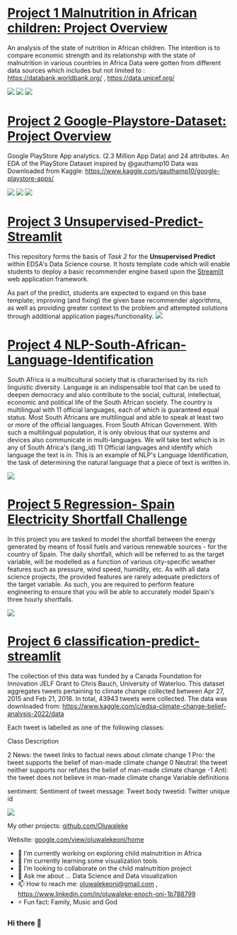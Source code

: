 # [Project 1 Malnutrition in African children: Project Overview](https://github.com/Oluwaleke/Child_malnutrition) 
An analysis of the state of nutrition in African children. The intention is to compare economic strength and its relationship with the state of malnutrition in various countries in Africa
Data were gotten from different data sources which includes but not limited to : https://databank.worldbank.org/ , https://data.unicef.org/

![](https://github.com/Oluwaleke/Oluwaleke/blob/main/Images/totalcat_instal.png)
![]([https://github.com/Oluwaleke/Oluwaleke/blob/main/Images/rating.png)
![](https://github.com/Oluwaleke/Oluwaleke/blob/main/Images/distribution_rating.png)

# [Project 2 Google-Playstore-Dataset: Project Overview](https://github.com/Oluwaleke/Google-PlayStore) 
Google PlayStore App analytics. (2.3 Million App Data) and 24 attributes.
An EDA of the PlayStore Dataset inspired by @gauthamp10
Data was Downloaded from Kaggle: https://www.kaggle.com/gauthamp10/google-playstore-apps/

![](https://github.com/Oluwaleke/Oluwaleke/blob/main/Images/totalcat_instal.png)
![]([https://github.com/Oluwaleke/Oluwaleke/blob/main/Images/rating.png)
![](https://github.com/Oluwaleke/Oluwaleke/blob/main/Images/distribution_rating.png)

# [Project 3 Unsupervised-Predict-Streamlit](https://github.com/Oluwaleke/unsupervised-predict-streamlit-template)
This repository forms the basis of *Task 2* for the **Unsupervised Predict** within EDSA's Data Science course. It hosts template code which will enable students to deploy a basic recommender engine based upon the [Streamlit](https://www.streamlit.io/) web application framework.

As part of the predict, students are expected to expand on this base template; improving (and fixing) the given base recommender algorithms, as well as providing greater context to the problem and attempted solutions through additional application pages/functionality.
![](https://github.com/Oluwaleke/Oluwaleke/blob/main/Images/download.png)

# [Project 4 NLP-South-African-Language-Identification](https://github.com/Oluwaleke/south-african-language-identification)
South Africa is a multicultural society that is characterised by its rich linguistic diversity. Language is an indispensable tool that can be used to deepen democracy and also contribute to the social, cultural, intellectual, economic and political life of the South African society.
The country is multilingual with 11 official languages, each of which is guaranteed equal status. Most South Africans are multilingual and able to speak at least two or more of the official languages. From South African Government. With such a multilingual population, it is only obvious that our systems and devices also communicate in multi-languages.
We will take text which is in any of South Africa's (lang_id) 11 Official languages and identify which language the text is in. This is an example of NLP's Language Identification, the task of determining the natural language that a piece of text is written in.

![](https://github.com/Oluwaleke/Oluwaleke/blob/main/Images/southafrica_lang.jpg)

# [Project 5 Regression- Spain Electricity Shortfall Challenge](https://github.com/Oluwaleke/Spain-electricity-challenge)
In this project you are tasked to model the shortfall between the energy generated by means of fossil fuels and various renewable sources - for the country of Spain. The daily shortfall, which will be referred to as the target variable, will be modelled as a function of various city-specific weather features such as pressure, wind speed, humidity, etc. As with all data science projects, the provided features are rarely adequate predictors of the target variable. As such, you are required to perform feature engineering to ensure that you will be able to accurately model Spain's three hourly shortfalls.

![](https://github.com/Oluwaleke/Oluwaleke/blob/main/Images/download2%20.png)

# [Project 6 classification-predict-streamlit](https://github.com/Oluwaleke/classification-predict-streamlit-template-1)
The collection of this data was funded by a Canada Foundation for Innovation JELF Grant to Chris Bauch, University of Waterloo. This dataset aggregates tweets pertaining to climate change collected between Apr 27, 2015 and Feb 21, 2018. In total, 43943 tweets were collected. The data was downloaded from: https://www.kaggle.com/c/edsa-climate-change-belief-analysis-2022/data

Each tweet is labelled as one of the following classes:

Class Description

2 News: the tweet links to factual news about climate change
1 Pro: the tweet supports the belief of man-made climate change
0 Neutral: the tweet neither supports nor refutes the belief of man-made climate change
-1 Anti: the tweet does not believe in man-made climate change
Variable definitions

sentiment: Sentiment of tweet
message: Tweet body
tweetid: Twitter unique id

![](https://github.com/Oluwaleke/Oluwaleke/blob/main/Images/twit.png)









My other projects: [github.com/Oluwaleke](https://github.com/Oluwaleke)

Website: [google.com/view/oluwalekeoni/home](https://sites.google.com/view/oluwalekeoni/home)

- 🔭 I’m currently working on exploring child malnutrition in Africa 
- 🌱 I’m currently learning some visualization tools
- 👯 I’m looking to collaborate on the child malnutrition project
- 💬 Ask me about ... Data Science and Data visualization
- 📫 How to reach me: oluwalekeoni@gmail.com , https://www.linkedin.com/in/oluwaleke-enoch-oni-1b788799
- ⚡ Fun fact: Family, Music and God


### Hi there 👋

<!--
**Oluwaleke/Oluwaleke** is a ✨ _special_ ✨ repository because its `README.md` (this file) appears on your GitHub profile.

Here are some ideas to get you started:

- 🔭 I’m currently working on exploring child malnutrition in Africa 
- 🌱 I’m currently learning some visualization tools
- 👯 I’m looking to collaborate on the chail malnutrition project
- 💬 Ask me about ... Data Science and Data visualization
- 📫 How to reach me: oluwalekeoni@gmail.com , https://www.linkedin.com/in/oluwaleke-enoch-oni-1b788799
- ⚡ Fun fact: Family, Music and God
-->
